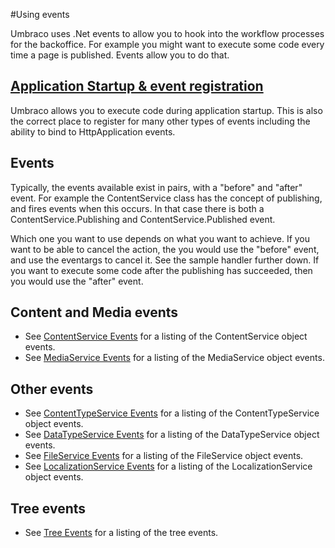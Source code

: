 #Using events

Umbraco uses .Net events to allow you to hook into the workflow processes for the backoffice. For example you might want to execute some code every time a page is published. Events allow you to do that.

## [Application Startup & event registration](/Documentation/Reference/Events-v6/Application-Startup.md)

Umbraco allows you to execute code during application startup. This is also the correct place to register for many other types of events including the ability to bind to HttpApplication events. 

## Events

Typically, the events available exist in pairs, with a "before" and "after" event. For example the ContentService class has the concept of publishing, and fires events when this occurs. In that case there is both a ContentService.Publishing and ContentService.Published event. 

Which one you want to use depends on what you want to achieve. If you want to be able to cancel the action, the you would use the "before" event, and use the eventargs to cancel it. See the sample handler further down. If you want to execute some code after the publishing has succeeded, then you would use the "after" event.

## Content and Media events

* See [ContentService Events](ContentService-Events.md) for a listing of the ContentService object events.  
* See [MediaService Events](MediaService-Events.md) for a listing of the MediaService object events.

## Other events
* See [ContentTypeService Events](ContentTypeService-Events.md) for a listing of the ContentTypeService object events.  
* See [DataTypeService Events](DataTypeService-Events.md) for a listing of the DataTypeService object events.  
* See [FileService Events](FileService-Events.md) for a listing of the FileService object events.  
* See [LocalizationService Events](LocalizationService-Events.md) for a listing of the LocalizationService object events. 

## Tree events

* See [Tree Events](../../../Extending-Umbraco/Section-Trees/trees.md) for a listing of the tree events.  
